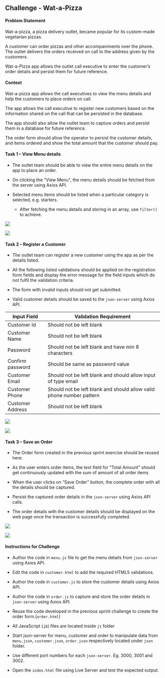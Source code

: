 ## Challenge - Wat-a-Pizza

#### Problem Statement

Wat-a-pizza, a pizza delivery outlet, became popular for its custom-made vegetarian pizzas. 

A customer can order pizzas and other accompaniments over the phone. The outlet delivers the orders received ​on call to the address given by the customers.​

​Wat-a-Pizza app allows the outlet call executive ​to enter the customer’s order details ​and persist them for future reference.​

#### Context 

Wat-a-pizza app allows the call executives to view the menu details and help the customers to place orders on call.​

The app allows the call executive to register new customers based on the information shared on the call that can be persisted in the database.​

The app should also allow the outlet team to capture orders and persist them in a database for future reference.​

The order form should allow the operator to persist the customer details, and items ordered and show the total amount that the customer should pay.

#### Task 1 – View Menu details

- The outlet team should be able to view the entire menu details on the app to place an order.​

- On clicking the "View Menu", the menu details should be fetched from the server using Axios API.​

- Selected menu items should be listed when a particular category is selected, e.g. starters.​

  * After fetching the menu details and storing in an array, use `filter()` to achieve.

![](./screenshots/menu.png)

![](./screenshots/filteredMenu.png)

#### Task 2 – Register a Customer 

- The outlet team can register a new customer using the app as per the details listed.​

- All the following listed validations should be applied on the registration form fields and display the error message for the field inputs which do not fulfil the validation criteria.​

- The form with invalid inputs should not get submitted.​

- Valid customer details should be saved to the `json-server` using Axios API. ​

| Input Field  | Validation Requirement |
| - | - |
| Customer Id​ | Should not be left blank​ |
| Customer Name​ |Should not be left blank ​|
| Password​ |Should not be left blank and have min 8 characters​ |
| Confirm password​ | Should be same as password value​ |
| Customer Email​ | Should not be left blank and should allow input of type email​ |
| Customer Phone​ | Should not be left blank and should allow valid phone number pattern​ |
| Customer Address​ | Should not be left blank​

![](./screenshots/customer.png)


![](./screenshots/customerValidation.png)


#### Task 3 – Save an Order

- The Order form created in the previous sprint exercise should be reused here. ​

- As the user enters order items, the text field for “Total Amount” should get continuously updated with the sum of amount of all order items​

- When the user clicks on “Save Order” button, the complete order with all the details should be captured.​

- Persist the captured order details in the `json-server` using Axios API calls.​

- The order details with the customer details should be displayed on the web page once the transaction is successfully completed.

![](./screenshots/order.png)

![](./screenshots/OrderDetails.png)


#### Instructions for Challenge

- Author the code in `menu.js` file to get the menu details from `json-server` using Axios API. ​

- Edit the code in `customer.html` to add the required HTML5 validations.​

- Author the code in `customer.js` to store the customer details using Axios API.​

- Author the code in `order.js` to capture and store the order details in `json-server` using Axios API.​

- Reuse the code developed in the previous sprint challenge to create the order form.(`order.html`)​

- All JavaScript (.js) files are located inside `js` folder​

- Start json-server for menu, customer and order to manipulate data from `menu.json`, `customer.json`, `order.json` respectively located under `json` folder.​

- Use different port numbers for each `json-server`. Eg. 3000, 3001 and 3002.​

- Open the `index.html` file using Live Server and test the expected output.


 


​

​

